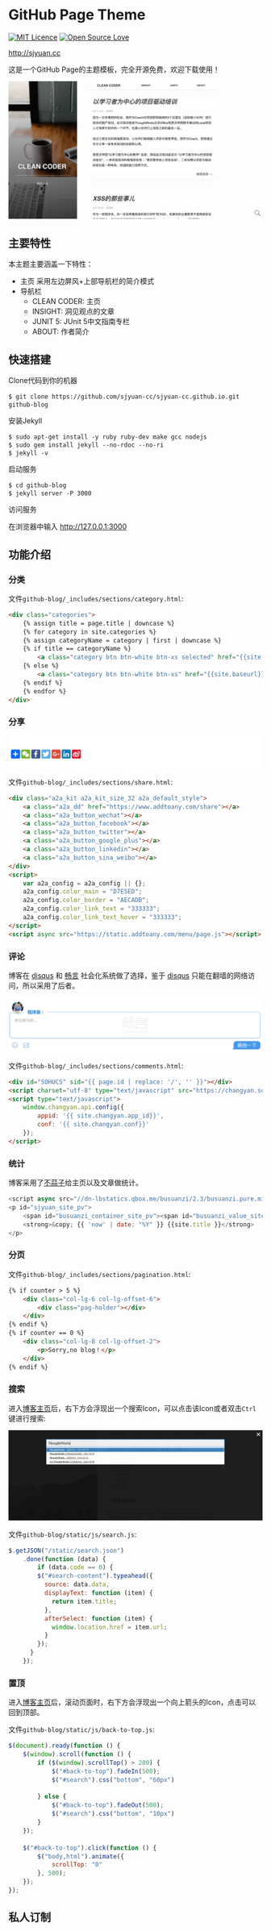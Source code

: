 # GitHub Page Theme

[![MIT Licence](https://badges.frapsoft.com/os/mit/mit.svg?v=103)](https://opensource.org/licenses/mit-license.php)
[![Open Source Love](https://badges.frapsoft.com/os/v1/open-source.png?v=103)](https://github.com/ellerbrock/open-source-badge/)

<http://sjyuan.cc>

这是一个GitHub Page的主题模板，完全开源免费，欢迎下载使用！

![Blog](https://github.com/sjyuan-cc/sjyuan-cc.github.io/raw/master/assets/images/readme/home.jpg)


## 主要特性
本主题主要涵盖一下特性：

- 主页
采用左边屏风+上部导航栏的简介模式
- 导航栏
	-  CLEAN CODER: 主页
	-  INSIGHT: 洞见观点的文章
	-  JUNIT 5: JUnit 5中文指南专栏
	-  ABOUT: 作者简介

## 快速搭建
Clone代码到你的机器

```
$ git clone https://github.com/sjyuan-cc/sjyuan-cc.github.io.git github-blog
```

安装Jekyll

```
$ sudo apt-get install -y ruby ruby-dev make gcc nodejs
$ sudo gem install jekyll --no-rdoc --no-ri
$ jekyll -v
```

启动服务

```
$ cd github-blog
$ jekyll server -P 3000
```
访问服务

在浏览器中输入 <http://127.0.0.1:3000>

## 功能介绍

### 分类
文件`github-blog/_includes/sections/category.html`:

```html
<div class="categories">
	{% assign title = page.title | downcase %}
	{% for category in site.categories %}
	{% assign categoryName = category | first | downcase %}
	{% if title == categoryName %}
		<a class="category btn btn-white btn-xs selected" href="{{site.baseurl}}/{{ category | first | downcase }}">{{ category | first }}</a>
	{% else %}
		<a class="category btn btn-white btn-xs" href="{{site.baseurl}}/{{ category | first | downcase }}">{{ category | first }}		</a>
	{% endif %}
	{% endfor %}
</div>
```

### 分享
![Share](https://github.com/sjyuan-cc/sjyuan-cc.github.io/raw/master/assets/images/readme/share.jpg)

文件`github-blog/_includes/sections/share.html`:

```html
<div class="a2a_kit a2a_kit_size_32 a2a_default_style">
    <a class="a2a_dd" href="https://www.addtoany.com/share"></a>
    <a class="a2a_button_wechat"></a>
    <a class="a2a_button_facebook"></a>
    <a class="a2a_button_twitter"></a>
    <a class="a2a_button_google_plus"></a>
    <a class="a2a_button_linkedin"></a>
    <a class="a2a_button_sina_weibo"></a>
</div>
<script>
    var a2a_config = a2a_config || {};
    a2a_config.color_main = "D7E5ED";
    a2a_config.color_border = "AECADB";
    a2a_config.color_link_text = "333333";
    a2a_config.color_link_text_hover = "333333";
</script>
<script async src="https://static.addtoany.com/menu/page.js"></script>

```

### 评论
博客在 [disqus]() 和 [畅言]() 社会化系统做了选择，鉴于 [disqus]() 只能在翻墙的网络访问，所以采用了后者。

![Comment](https://github.com/sjyuan-cc/sjyuan-cc.github.io/raw/master/assets/images/readme/comment.jpg)

文件`github-blog/_includes/sections/comments.html`:

```html
<div id="SOHUCS" sid="{{ page.id | replace: '/', '' }}"></div>
<script charset="utf-8" type="text/javascript" src="https://changyan.sohu.com/upload/changyan.js"></script>
<script type="text/javascript">
    window.changyan.api.config({
        appid: '{{ site.changyan.app_id}}',
        conf: '{{ site.changyan.conf}}'
    });
</script>
```

### 统计
博客采用了[不蒜子](http://busuanzi.ibruce.info/)给主页以及文章做统计。

```js
<script async src="//dn-lbstatics.qbox.me/busuanzi/2.3/busuanzi.pure.mini.js"></script>
<p id="sjyuan_site_pv">
	<span id="busuanzi_container_site_pv"><span id="busuanzi_value_site_pv"></span> Views</span>
	<strong>&copy; {{ 'now' | date: "%Y" }} {{site.title }}</strong>
</p>
```

### 分页
文件`github-blog/_includes/sections/pagination.html`:

```html
{% if counter > 5 %}
    <div class="col-lg-6 col-lg-offset-6">
		<div class="pag-holder"></div>
	</div>
{% endif %}
{% if counter == 0 %}
    <div class="col-lg-8 col-lg-offset-2">
		<p>Sorry,no blog！</p>
    </div>
{% endif %}
```

### 搜索
进入[博客主页](http://sjyuan.cc)后，右下方会浮现出一个搜索Icon，可以点击该Icon或者双击`Ctrl`键进行搜索:

![Search](https://github.com/sjyuan-cc/sjyuan-cc.github.io/raw/master/assets/images/readme/search.jpg)

文件`github-blog/static/js/search.js`:

```js
$.getJSON("/static/search.json")
	.done(function (data) {
		if (data.code == 0) {
        $("#search-content").typeahead({
          source: data.data,
          displayText: function (item) {
            return item.title;
          },
          afterSelect: function (item) {
            window.location.href = item.url;
          }
        });
      }
    });
```

### 置顶
进入[博客主页](http://sjyuan.cc)后，滚动页面时，右下方会浮现出一个向上箭头的Icon，点击可以回到顶部。

文件`github-blog/static/js/back-to-top.js`:

```js
$(document).ready(function () {
    $(window).scroll(function () {
        if ($(window).scrollTop() > 200) {
            $("#back-to-top").fadeIn(500);
            $("#search").css("bottom", "60px")

        } else {
            $("#back-to-top").fadeOut(500);
            $("#search").css("bottom", "10px")
        }
    });

    $("#back-to-top").click(function () {
        $("body,html").animate({
            scrollTop: "0"
        }, 500);
    });
});
```

## 私人订制




